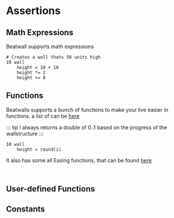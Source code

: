 # Assertions

## Math Expressions

Beatwall supports math expressions

```
# Creates a wall thats 50 units high
10 wall
    height = 10 + 10
    height *= 2
    height += 8
```

## Functions

Beatwalls supports a bunch of functions to make your live easier in functions.
a list of can be [here](http://mathparser.org/api/org/mariuszgromada/math/mxparser/mathcollection/MathFunctions.html)

::: tip
i always returns a double of 0..1 based on the progress of the wallstructure
:::

```
10 wall
    height = round(i)
```

It also has some all Easing functions, that can be found [here](https://easings.net/)

```


```

## User-defined Functions

## Constants

